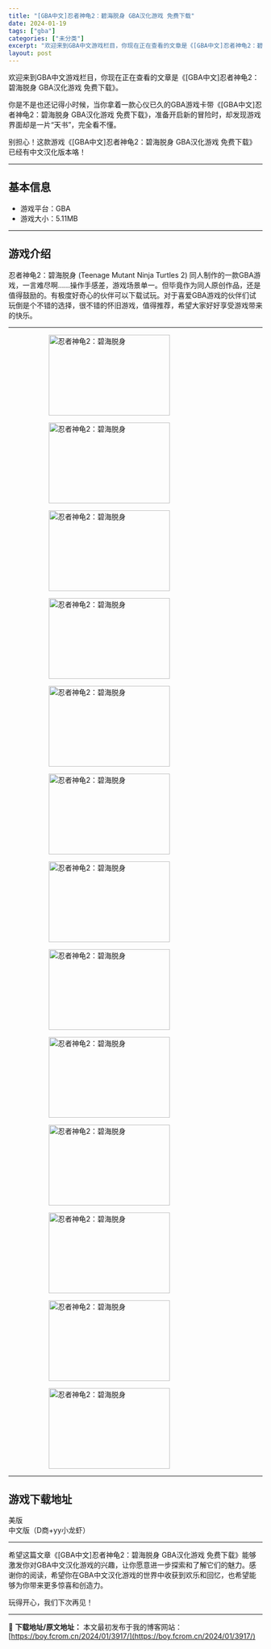 ```yaml
---
title: "[GBA中文]忍者神龟2：碧海脱身 GBA汉化游戏 免费下载"
date: 2024-01-19
tags: ["gba"]
categories: ["未分类"]
excerpt: "欢迎来到GBA中文游戏栏目，你现在正在查看的文章是《[GBA中文]忍者神龟2：碧海脱身 GBA汉化游戏 免费下载》。 你是不是也还记得小时候，当你拿着一款心仪已久的GBA游戏卡带《[GBA中文]忍者神龟2：碧海脱身 GBA汉化游戏 免费下载》，准备开启新的冒险时，却发现游戏界面却是一片“天书”，完全&hellip;"
layout: post
---
```


欢迎来到GBA中文游戏栏目，你现在正在查看的文章是《[GBA中文]忍者神龟2：碧海脱身 GBA汉化游戏 免费下载》。

你是不是也还记得小时候，当你拿着一款心仪已久的GBA游戏卡带《[GBA中文]忍者神龟2：碧海脱身 GBA汉化游戏 免费下载》，准备开启新的冒险时，却发现游戏界面却是一片“天书”，完全看不懂。

别担心！这款游戏《[GBA中文]忍者神龟2：碧海脱身 GBA汉化游戏 免费下载》已经有中文汉化版本咯！ <hr><h2>&#22522;&#26412;&#20449;&#24687;</h2> <ul><li>&#28216;&#25103;&#24179;&#21488;&#65306;GBA</li> <li>&#28216;&#25103;&#22823;&#23567;&#65306;5.11MB</li> </ul><hr><h2>&#28216;&#25103;&#20171;&#32461;</h2> <p>&#24525;&#32773;&#31070;&#40863;2&#65306;&#30887;&#28023;&#33073;&#36523; (Teenage Mutant Ninja Turtles 2) &#21516;&#20154;&#21046;&#20316;&#30340;&#19968;&#27454;GBA&#28216;&#25103;&#65292;&#19968;&#35328;&#38590;&#23613;&#21834;&hellip;&hellip;&#25805;&#20316;&#25163;&#24863;&#24046;&#65292;&#28216;&#25103;&#22330;&#26223;&#21333;&#19968;&#12290;&#20294;&#27605;&#31455;&#20316;&#20026;&#21516;&#20154;&#21407;&#21019;&#20316;&#21697;&#65292;&#36824;&#26159;&#20540;&#24471;&#40723;&#21169;&#30340;&#12290;&#26377;&#26497;&#24230;&#22909;&#22855;&#24515;&#30340;&#20249;&#20276;&#21487;&#20197;&#19979;&#36733;&#35797;&#29609;&#12290;&#23545;&#20110;&#21916;&#29233;GBA&#28216;&#25103;&#30340;&#20249;&#20276;&#20204;&#35797;&#29609;&#20498;&#26159;&#20010;&#19981;&#38169;&#30340;&#36873;&#25321;&#65292;&#24456;&#19981;&#38169;&#30340;&#24576;&#26087;&#28216;&#25103;&#65292;&#20540;&#24471;&#25512;&#33616;&#65292;&#24076;&#26395;&#22823;&#23478;&#22909;&#22909;&#20139;&#21463;&#28216;&#25103;&#24102;&#26469;&#30340;&#24555;&#20048;&#12290;</p> <hr><figure><figure><img loading="lazy" decoding="async" width="240" height="160" data-id="30651" src="https://www.gbarom.cn/wp-content/uploads/2022/02/%E5%BF%8D%E8%80%85%E7%A5%9E%E9%BE%9F2D%E5%95%86yy%E5%B0%8F%E9%BE%99%E8%99%BE256Mb_02_%E5%97%A8%E6%A0%BC%E5%BC%8F%E5%8E%8B%E7%BC%A9%E5%89%AF%E6%9C%AC.png" title="&#24525;&#32773;&#31070;&#40863;2&#65306;&#30887;&#28023;&#33073;&#36523;-1" alt="忍者神龟2：碧海脱身"></figure><figure><img loading="lazy" decoding="async" width="240" height="160" data-id="30652" src="https://www.gbarom.cn/wp-content/uploads/2022/02/%E5%BF%8D%E8%80%85%E7%A5%9E%E9%BE%9F2D%E5%95%86yy%E5%B0%8F%E9%BE%99%E8%99%BE256Mb_03_%E5%97%A8%E6%A0%BC%E5%BC%8F%E5%8E%8B%E7%BC%A9%E5%89%AF%E6%9C%AC.png" title="&#24525;&#32773;&#31070;&#40863;2&#65306;&#30887;&#28023;&#33073;&#36523;-2" alt="忍者神龟2：碧海脱身"></figure><figure><img loading="lazy" decoding="async" width="240" height="160" data-id="30653" src="https://www.gbarom.cn/wp-content/uploads/2022/02/%E5%BF%8D%E8%80%85%E7%A5%9E%E9%BE%9F2D%E5%95%86yy%E5%B0%8F%E9%BE%99%E8%99%BE256Mb_04_%E5%97%A8%E6%A0%BC%E5%BC%8F%E5%8E%8B%E7%BC%A9%E5%89%AF%E6%9C%AC.png" title="&#24525;&#32773;&#31070;&#40863;2&#65306;&#30887;&#28023;&#33073;&#36523;-3" alt="忍者神龟2：碧海脱身"></figure><figure><img loading="lazy" decoding="async" width="240" height="160" data-id="30654" src="https://www.gbarom.cn/wp-content/uploads/2022/02/%E5%BF%8D%E8%80%85%E7%A5%9E%E9%BE%9F2D%E5%95%86yy%E5%B0%8F%E9%BE%99%E8%99%BE256Mb_05_%E5%97%A8%E6%A0%BC%E5%BC%8F%E5%8E%8B%E7%BC%A9%E5%89%AF%E6%9C%AC.png" title="&#24525;&#32773;&#31070;&#40863;2&#65306;&#30887;&#28023;&#33073;&#36523;-4" alt="忍者神龟2：碧海脱身"></figure><figure><img loading="lazy" decoding="async" width="240" height="160" data-id="30655" src="https://www.gbarom.cn/wp-content/uploads/2022/02/%E5%BF%8D%E8%80%85%E7%A5%9E%E9%BE%9F2D%E5%95%86yy%E5%B0%8F%E9%BE%99%E8%99%BE256Mb_07_%E5%97%A8%E6%A0%BC%E5%BC%8F%E5%8E%8B%E7%BC%A9%E5%89%AF%E6%9C%AC.png" title="&#24525;&#32773;&#31070;&#40863;2&#65306;&#30887;&#28023;&#33073;&#36523;-5" alt="忍者神龟2：碧海脱身"></figure><figure><img loading="lazy" decoding="async" width="240" height="160" data-id="30656" src="https://www.gbarom.cn/wp-content/uploads/2022/02/%E5%BF%8D%E8%80%85%E7%A5%9E%E9%BE%9F2D%E5%95%86yy%E5%B0%8F%E9%BE%99%E8%99%BE256Mb_08_%E5%97%A8%E6%A0%BC%E5%BC%8F%E5%8E%8B%E7%BC%A9%E5%89%AF%E6%9C%AC.png" title="&#24525;&#32773;&#31070;&#40863;2&#65306;&#30887;&#28023;&#33073;&#36523;-6" alt="忍者神龟2：碧海脱身"></figure><figure><img loading="lazy" decoding="async" width="240" height="160" data-id="30657" src="https://www.gbarom.cn/wp-content/uploads/2022/02/%E5%BF%8D%E8%80%85%E7%A5%9E%E9%BE%9F2D%E5%95%86yy%E5%B0%8F%E9%BE%99%E8%99%BE256Mb_10_%E5%97%A8%E6%A0%BC%E5%BC%8F%E5%8E%8B%E7%BC%A9%E5%89%AF%E6%9C%AC.png" title="&#24525;&#32773;&#31070;&#40863;2&#65306;&#30887;&#28023;&#33073;&#36523;" alt="忍者神龟2：碧海脱身"></figure><figure><img loading="lazy" decoding="async" width="240" height="160" data-id="30658" src="https://www.gbarom.cn/wp-content/uploads/2022/02/%E5%BF%8D%E8%80%85%E7%A5%9E%E9%BE%9F2D%E5%95%86yy%E5%B0%8F%E9%BE%99%E8%99%BE256Mb_11_%E5%97%A8%E6%A0%BC%E5%BC%8F%E5%8E%8B%E7%BC%A9%E5%89%AF%E6%9C%AC.png" title="&#24525;&#32773;&#31070;&#40863;2&#65306;&#30887;&#28023;&#33073;&#36523;" alt="忍者神龟2：碧海脱身"></figure><figure><img loading="lazy" decoding="async" width="240" height="160" data-id="30659" src="https://www.gbarom.cn/wp-content/uploads/2022/02/%E5%BF%8D%E8%80%85%E7%A5%9E%E9%BE%9F2D%E5%95%86yy%E5%B0%8F%E9%BE%99%E8%99%BE256Mb_12_%E5%97%A8%E6%A0%BC%E5%BC%8F%E5%8E%8B%E7%BC%A9%E5%89%AF%E6%9C%AC.png" title="&#24525;&#32773;&#31070;&#40863;2&#65306;&#30887;&#28023;&#33073;&#36523;" alt="忍者神龟2：碧海脱身"></figure><figure><img loading="lazy" decoding="async" width="240" height="160" data-id="30660" src="https://www.gbarom.cn/wp-content/uploads/2022/02/%E5%BF%8D%E8%80%85%E7%A5%9E%E9%BE%9F2D%E5%95%86yy%E5%B0%8F%E9%BE%99%E8%99%BE256Mb_13_%E5%97%A8%E6%A0%BC%E5%BC%8F%E5%8E%8B%E7%BC%A9%E5%89%AF%E6%9C%AC.png" title="&#24525;&#32773;&#31070;&#40863;2&#65306;&#30887;&#28023;&#33073;&#36523;" alt="忍者神龟2：碧海脱身"></figure><figure><img loading="lazy" decoding="async" width="240" height="160" data-id="30661" src="https://www.gbarom.cn/wp-content/uploads/2022/02/%E5%BF%8D%E8%80%85%E7%A5%9E%E9%BE%9F2D%E5%95%86yy%E5%B0%8F%E9%BE%99%E8%99%BE256Mb_14_%E5%97%A8%E6%A0%BC%E5%BC%8F%E5%8E%8B%E7%BC%A9%E5%89%AF%E6%9C%AC.png" title="&#24525;&#32773;&#31070;&#40863;2&#65306;&#30887;&#28023;&#33073;&#36523;" alt="忍者神龟2：碧海脱身"></figure><figure><img loading="lazy" decoding="async" width="240" height="160" data-id="30662" src="https://www.gbarom.cn/wp-content/uploads/2022/02/%E5%BF%8D%E8%80%85%E7%A5%9E%E9%BE%9F2D%E5%95%86yy%E5%B0%8F%E9%BE%99%E8%99%BE256Mb_15_%E5%97%A8%E6%A0%BC%E5%BC%8F%E5%8E%8B%E7%BC%A9%E5%89%AF%E6%9C%AC.png" title="&#24525;&#32773;&#31070;&#40863;2&#65306;&#30887;&#28023;&#33073;&#36523;" alt="忍者神龟2：碧海脱身"></figure><figure><img loading="lazy" decoding="async" width="240" height="160" data-id="30663" src="https://www.gbarom.cn/wp-content/uploads/2022/02/%E5%BF%8D%E8%80%85%E7%A5%9E%E9%BE%9F2D%E5%95%86yy%E5%B0%8F%E9%BE%99%E8%99%BE256Mb_16_%E5%97%A8%E6%A0%BC%E5%BC%8F%E5%8E%8B%E7%BC%A9%E5%89%AF%E6%9C%AC.png" title="&#24525;&#32773;&#31070;&#40863;2&#65306;&#30887;&#28023;&#33073;&#36523;" alt="忍者神龟2：碧海脱身"></figure></figure><hr><h2>&#28216;&#25103;&#19979;&#36733;&#22320;&#22336;</h2> <div><div> <div> <span></span><span>&#32654;&#29256;</span></div> <div> <span></span><span>&#20013;&#25991;&#29256;&#65288;D&#21830;+yy&#23567;&#40857;&#34430;&#65289;</span></div> </div></div> <hr>
希望这篇文章《[GBA中文]忍者神龟2：碧海脱身 GBA汉化游戏 免费下载》能够激发你对GBA中文汉化游戏的兴趣，让你愿意进一步探索和了解它们的魅力。感谢你的阅读，希望你在GBA中文汉化游戏的世界中收获到欢乐和回忆，也希望能够为你带来更多惊喜和创造力。

玩得开心，我们下次再见！

---
📖 **下载地址/原文地址：** 本文最初发布于我的博客网站：[https://boy.fcrom.cn/2024/01/3917/](https://boy.fcrom.cn/2024/01/3917/)
